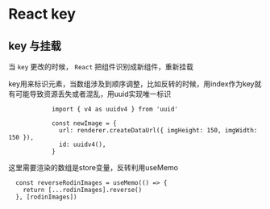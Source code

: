 # React key

## key 与挂载

当 `key` 更改的时候， `React` 把组件识别成新组件，重新挂载



key用来标识元素，当数组涉及到顺序调整，比如反转的时候，用index作为key就有可能导致资源丢失或者混乱，用uuid实现唯一标识

```tsx
            import { v4 as uuidv4 } from 'uuid'

            const newImage = {
              url: renderer.createDataUrl({ imgHeight: 150, imgWidth: 150 }),
              id: uuidv4(),
            }
```

这里需要渲染的数组是store变量，反转利用useMemo

```tsx
  const reverseRodinImages = useMemo(() => {
    return [...rodinImages].reverse()
  }, [rodinImages])
```

